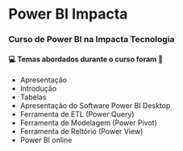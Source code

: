 # Power BI Impacta
### Curso de Power BI na Impacta Tecnologia
#### :computer: Temas abordados durante o curso foram :rocket:
- Apresentação
- Introdução
- Tabelas
- Apresentação do Software Power BI Desktop
- Ferramenta de ETL (Power Query)
- Ferramenta de Modelagem (Power Pivot)
- Ferramenta de Reltório (Power View)
- Power BI online
